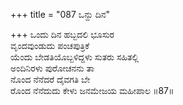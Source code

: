 +++
title = "087 ಒನ್ದು ದಿನ"

+++
ಒಂದು ದಿನ ಹಬ್ಬದಲಿ ಭೂಸುರ  
ವೃಂದವುಂಡುದು ಪಂಚಪುತ್ರಿಕೆ  
ಯೆಂದು ಬೇಡತಿಯೊಬ್ಬಳಿದ್ದಳು ಸುತರು ಸಹಿತಲ್ಲಿ   
ಅಂದಿನಿರಳು ಪುರೋಚನನು ತಾ  
ನೊಂದ ನೆನೆದರೆ ದೈವಗತಿ ಬೇ     
ರೊಂದ ನೆನೆದುದು ಕೇಳು ಜನಮೇಜಯ ಮಹೀಪಾಲ    ॥87॥